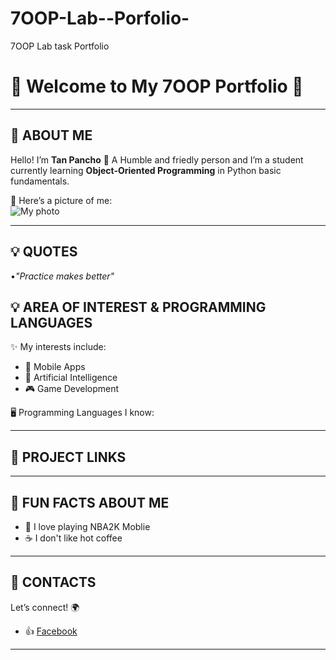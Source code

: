 # 7OOP-Lab--Porfolio-
7OOP Lab task Portfolio 

# 🌟 Welcome to My 7OOP Portfolio 🌟

---

## 👤 ABOUT ME
Hello! I’m **Tan Pancho** 👋 
A Humble and friedly person and 
I’m a student currently learning **Object-Oriented Programming** in Python basic fundamentals. 

📸 Here’s a picture of me:  
![My photo](https://github.com/Tan-Pancho/7OOP-Lab--Porfolio-/blob/af4bad898659251c080bee373978e1a6bd38a0aa/images%20(8)/myphoto.jpeg)  

---
## 💡 QUOTES
•*"Practice makes better"*

## 💡 AREA OF INTEREST & PROGRAMMING LANGUAGES
✨ My interests include:  
- 📱 Mobile Apps  
- 🤖 Artificial Intelligence  
- 🎮 Game Development  

🖥️ Programming Languages I know:  

---

## 📂 PROJECT LINKS

---

## 🎉 FUN FACTS ABOUT ME
- 🏀 I love playing NBA2K Moblie    
- ☕ I don't like hot coffee

---

## 📱 CONTACTS
Let’s connect! 🌍  
- 👍 [Facebook](https://facebook.com/09632213477)  

---


